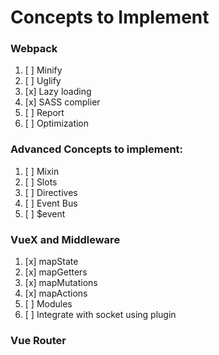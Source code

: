 # Concepts to Implement

### Webpack
1. [ ] Minify
2. [ ] Uglify
3. [x] Lazy loading
4. [x] SASS complier
5. [ ] Report
6. [ ] Optimization

### Advanced Concepts to implement:
1. [ ] Mixin
2. [ ] Slots
3. [ ] Directives
4. [ ] Event Bus
5. [ ] $event

### VueX and Middleware
1. [x] mapState
2. [x] mapGetters
3. [x] mapMutations
4. [x] mapActions
5. [ ] Modules
6. [ ] Integrate with socket using plugin

### Vue Router
